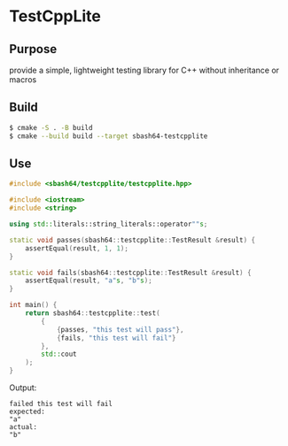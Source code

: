 # TestCppLite

## Purpose

provide a simple, lightweight testing library for C++ without inheritance or macros

## Build

```bash
$ cmake -S . -B build
$ cmake --build build --target sbash64-testcpplite
```

## Use

```c++
#include <sbash64/testcpplite/testcpplite.hpp>

#include <iostream>
#include <string>

using std::literals::string_literals::operator""s;

static void passes(sbash64::testcpplite::TestResult &result) {
    assertEqual(result, 1, 1);
}

static void fails(sbash64::testcpplite::TestResult &result) {
    assertEqual(result, "a"s, "b"s);
}

int main() {
    return sbash64::testcpplite::test(
        {
            {passes, "this test will pass"},
            {fails, "this test will fail"}
        },
        std::cout
    );
}
```

Output:

```
failed this test will fail
expected:
"a"
actual:
"b"
```
